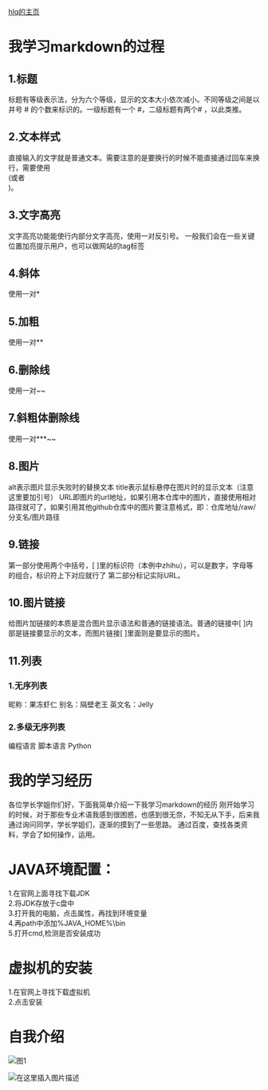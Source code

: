 [hlq的主页](https://github.com/h-lq/hlq)
# 我学习markdown的过程
## 1.标题
标题有等级表示法，分为六个等级，显示的文本大小依次减小。不同等级之间是以井号  #  的个数来标识的。一级标题有一个 #，二级标题有两个# ，以此类推。
## 2.文本样式
直接输入的文字就是普通文本。需要注意的是要换行的时候不能直接通过回车来换行，需要使用<br>(或者<br/>)。
## 3.文字高亮
文字高亮功能能使行内部分文字高亮，使用一对反引号。 一般我们会在一些关键位置加亮提示用户，也可以做网站的tag标签
## 4.斜体
使用一对*
## 5.加粗
使用一对**
## 6.删除线
使用一对~~
## 7.斜粗体删除线
使用一对***~~
## 8.图片
alt表示图片显示失败时的替换文本
title表示鼠标悬停在图片时的显示文本（注意这里要加引号）
URL即图片的url地址，如果引用本仓库中的图片，直接使用相对路径就可了，如果引用其他github仓库中的图片要注意格式，即：仓库地址/raw/分支名/图片路径
## 9.链接
第一部分使用两个中括号，[ ]里的标识符（本例中zhihu），可以是数字，字母等的组合，标识符上下对应就行了
第二部分标记实际URL。
## 10.图片链接
给图片加链接的本质是混合图片显示语法和普通的链接语法。普通的链接中[ ]内部是链接要显示的文本，而图片链接[ ]里面则是要显示的图片。
## 11.列表
### 1.无序列表
昵称：果冻虾仁
别名：隔壁老王
英文名：Jelly
### 2.多级无序列表
编程语言 
脚本语言 
Python


# 我的学习经历
各位学长学姐你们好，下面我简单介绍一下我学习markdown的经历
    刚开始学习的时候，对于那些专业术语我感到很困惑，也感到很无奈，不知无从下手，后来我通过询问同学，学长学姐们，逐渐的摸到了一些思路。
通过百度，查找各类资料，学会了如何操作，运用。
# JAVA环境配置：
1.在官网上面寻找下载JDK<br>
2.将JDK存放于c盘中<br>
3.打开我的电脑，点击属性，再找到环境变量<br>
4.再path中添加%JAVA_HOME%\bin<br>
5.打开cmd,检测是否安装成功<br>
# 虚拟机的安装
1.在官网上寻找下载虚拟机<br>
2.点击安装

# 自我介绍

![图1](https://img-blog.csdnimg.cn/20191129002822677.png?x-oss-process=image/watermark,type_ZmFuZ3poZW5naGVpdGk,shadow_10,text_aHR0cHM6Ly9ibG9nLmNzZG4ubmV0L3dlaXhpbl80NTg5OTU2OQ==,size_16,color_FFFFFF,t_70)

![在这里插入图片描述](https://img-blog.csdnimg.cn/20191129002840307.png?x-oss-process=image/watermark,type_ZmFuZ3poZW5naGVpdGk,shadow_10,text_aHR0cHM6Ly9ibG9nLmNzZG4ubmV0L3dlaXhpbl80NTg5OTU2OQ==,size_16,color_FFFFFF,t_70)




